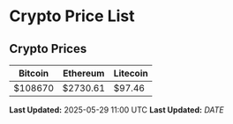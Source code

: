 # Crypto Price List

## Crypto Prices
| Bitcoin | Ethereum | Litecoin |
| ------- | -------- | -------- |
| $108670 | $2730.61 | $97.46 |
**Last Updated:** 2025-05-29 11:00 UTC
**Last Updated:** $DATE$
